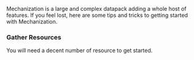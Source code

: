 Mechanization is a large and complex datapack adding a whole host of features. If you feel lost, here are some tips and tricks to getting started with Mechanization.

### Gather Resources
You will need a decent number of resource to get started.